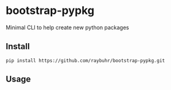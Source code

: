 # bootstrap-pypkg

Minimal CLI to help create new python packages

## Install

`pip install https://github.com/raybuhr/bootstrap-pypkg.git`

## Usage

